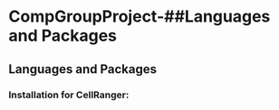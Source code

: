 # CompGroupProject-##Languages and Packages
## Languages and Packages
### Installation for CellRanger: 

